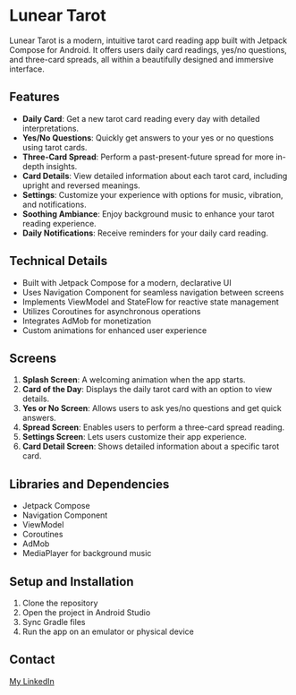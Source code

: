 # Lunear Tarot

Lunear Tarot is a modern, intuitive tarot card reading app built with Jetpack Compose for Android. 
It offers users daily card readings, yes/no questions, and three-card spreads, all within a beautifully designed and immersive interface.

## Features

- **Daily Card**: Get a new tarot card reading every day with detailed interpretations.
- **Yes/No Questions**: Quickly get answers to your yes or no questions using tarot cards.
- **Three-Card Spread**: Perform a past-present-future spread for more in-depth insights.
- **Card Details**: View detailed information about each tarot card, including upright and reversed meanings.
- **Settings**: Customize your experience with options for music, vibration, and notifications.
- **Soothing Ambiance**: Enjoy background music to enhance your tarot reading experience.
- **Daily Notifications**: Receive reminders for your daily card reading.

## Technical Details

- Built with Jetpack Compose for a modern, declarative UI
- Uses Navigation Component for seamless navigation between screens
- Implements ViewModel and StateFlow for reactive state management
- Utilizes Coroutines for asynchronous operations
- Integrates AdMob for monetization
- Custom animations for enhanced user experience

## Screens

1. **Splash Screen**: A welcoming animation when the app starts.
2. **Card of the Day**: Displays the daily tarot card with an option to view details.
3. **Yes or No Screen**: Allows users to ask yes/no questions and get quick answers.
4. **Spread Screen**: Enables users to perform a three-card spread reading.
5. **Settings Screen**: Lets users customize their app experience.
6. **Card Detail Screen**: Shows detailed information about a specific tarot card.

## Libraries and Dependencies

- Jetpack Compose
- Navigation Component
- ViewModel
- Coroutines
- AdMob
- MediaPlayer for background music

## Setup and Installation

1. Clone the repository
2. Open the project in Android Studio
3. Sync Gradle files
4. Run the app on an emulator or physical device


## Contact

[My LinkedIn](https://www.linkedin.com/in/ekaterina-nichiporenko-0b3223207/)